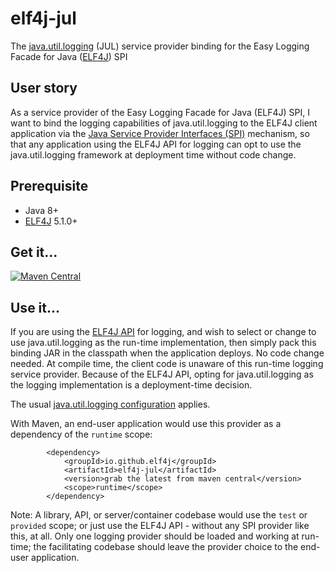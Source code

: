 # elf4j-jul

The [java.util.logging](https://docs.oracle.com/javase/8/docs/technotes/guides/logging/overview.html) (JUL) service
provider binding for the Easy Logging Facade for Java ([ELF4J](https://github.com/elf4j/elf4j-api)) SPI

## User story

As a service provider of the Easy Logging Facade for Java (ELF4J) SPI, I want to bind the logging capabilities of
java.util.logging to the ELF4J client application via
the [Java Service Provider Interfaces (SPI)](https://docs.oracle.com/javase/tutorial/sound/SPI-intro.html) mechanism, so
that any application using the ELF4J API for logging can opt to use the java.util.logging framework at deployment time
without code change.

## Prerequisite

- Java 8+
- [ELF4J](https://github.com/elf4j/elf4j-api) 5.1.0+

## Get it...

[![Maven Central](https://img.shields.io/maven-central/v/io.github.elf4j/elf4j-jul.svg?label=Maven%20Central)](https://search.maven.org/search?q=g:%22io.github.elf4j%22%20AND%20a:%22elf4j-jul%22)

## Use it...

If you are using the [ELF4J API](https://github.com/elf4j/elf4j-api#the-client-api) for logging, and wish to select or
change to use java.util.logging as the run-time implementation, then simply pack this binding JAR in the classpath when
the application deploys. No code change needed. At compile time, the client code is unaware of this run-time logging
service provider. Because of the ELF4J API, opting for java.util.logging as the logging implementation is a
deployment-time decision.

The
usual [java.util.logging configuration](https://docs.oracle.com/javase/8/docs/technotes/guides/logging/overview.html#a1.8)
applies.

With Maven, an end-user application would use this provider as a dependency of the `runtime` scope:

```
        <dependency>
            <groupId>io.github.elf4j</groupId>
            <artifactId>elf4j-jul</artifactId>
            <version>grab the latest from maven central</version>
            <scope>runtime</scope>
        </dependency>
```

Note: A library, API, or server/container codebase would use the `test` or `provided` scope; or just use the ELF4J API -
without any SPI provider like this, at all. Only one logging provider should be loaded and working at run-time; the
facilitating codebase should leave the provider choice to the end-user application.

